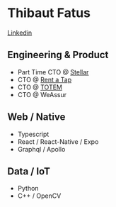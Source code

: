 # Thibaut Fatus
[Linkedin](https://www.linkedin.com/in/thibautfatus/)


## Engineering & Product

- Part Time CTO @ [Stellar](https://en.wearestellar.io/)
- CTO @ [Rent a Tap](https://location-tireuse.fr)
- CTO @ [TOTEM](https://totem.co)
- CTO @ WeAssur

## Web / Native
- Typescript
- React / React-Native / Expo
- Graphql / Apollo

## Data / IoT
- Python
- C++ / OpenCV
